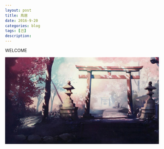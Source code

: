 ```yaml
---
layout: post
title: 鳥居
date: 2016-9-20
categories: blog
tags: [己]
description: 
---
```


WELCOME

<center>
    <p><img src="\img\welcome.jpg" align="center"></p>
</center>











